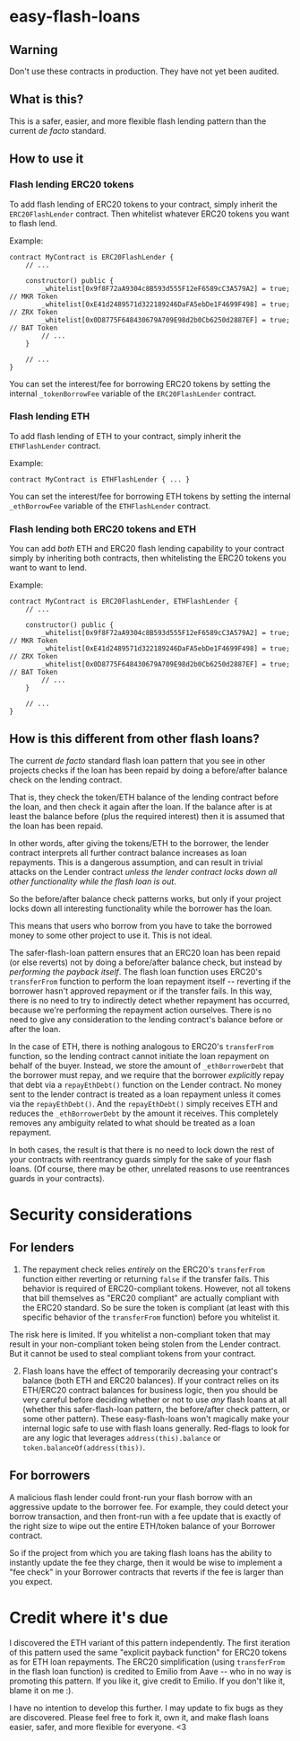 # easy-flash-loans

## Warning

Don't use these contracts in production. They have not yet been audited.

## What is this?

This is a safer, easier, and more flexible flash lending pattern than the current _de facto_ standard.

## How to use it

### Flash lending ERC20 tokens

To add flash lending of ERC20 tokens to your contract, simply inherit the `ERC20FlashLender` contract. Then whitelist whatever ERC20 tokens you want to flash lend.

Example:

```
contract MyContract is ERC20FlashLender {
    // ...
    
    constructor() public {
        _whitelist[0x9f8F72aA9304c8B593d555F12eF6589cC3A579A2] = true; // MKR Token
        _whitelist[0xE41d2489571d322189246DaFA5ebDe1F4699F498] = true; // ZRX Token
        _whitelist[0x0D8775F648430679A709E98d2b0Cb6250d2887EF] = true; // BAT Token
        // ...
    }
    
    // ...
}
```

You can set the interest/fee for borrowing ERC20 tokens by setting the internal `_tokenBorrowFee` variable of the `ERC20FlashLender` contract.

### Flash lending ETH

To add flash lending of ETH to your contract, simply inherit the `ETHFlashLender` contract.

Example:

```
contract MyContract is ETHFlashLender { ... }
```


You can set the interest/fee for borrowing ETH tokens by setting the internal `_ethBorrowFee` variable of the `ETHFlashLender` contract.

### Flash lending both ERC20 tokens and ETH

You can add _both_ ETH and ERC20 flash lending capability to your contract simply by inheriting both contracts, then whitelisting the ERC20 tokens you want to want to lend.

Example:

```
contract MyContract is ERC20FlashLender, ETHFlashLender {
    // ...
    
    constructor() public {
        _whitelist[0x9f8F72aA9304c8B593d555F12eF6589cC3A579A2] = true; // MKR Token
        _whitelist[0xE41d2489571d322189246DaFA5ebDe1F4699F498] = true; // ZRX Token
        _whitelist[0x0D8775F648430679A709E98d2b0Cb6250d2887EF] = true; // BAT Token
        // ...
    }
    
    // ...
}
```


## How is this different from other flash loans?

The current _de facto_  standard flash loan pattern that you see in other projects checks if the loan has been repaid by doing a before/after balance check on the lending contract.

That is, they check the token/ETH balance of the lending contract before the loan, and then check it again after the loan. If the balance after is at least the balance before (plus the required interest) then it is assumed that the loan has been repaid.

In other words, after giving the tokens/ETH to the borrower, the lender contract interprets all further contract balance increases as loan repayments. This is a dangerous assumption, and can result in trivial attacks on the Lender contract _unless the lender contract locks down all other functionality while the flash loan is out_.

So the before/after balance check patterns works, but only if your project locks down all interesting functionality while the borrower has the loan.

This means that users who borrow from you have to take the borrowed money to some other project to use it. This is not ideal.

The safer-flash-loan pattern ensures that an ERC20 loan has been repaid (or else reverts) not by doing a before/after balance check, but instead by _performing the payback itself_. The flash loan function uses ERC20's `transferFrom` function to perform the loan repayment itself -- reverting if the borrower hasn't approved repayment or if the transfer fails. In this way, there is no need to try to indirectly detect whether repayment has occurred, because we're performing the repayment action ourselves. There is no need to give any consideration to the lending contract's balance before or after the loan.

In the case of ETH, there is nothing analogous to ERC20's `transferFrom` function, so the lending contract cannot initiate the loan repayment on behalf of the buyer. Instead, we store the amount of `_ethBorrowerDebt` that the borrower must repay, and we require that the borrower _explicitly_ repay that debt via a `repayEthDebt()` function on the Lender contract. No money sent to the lender contract is treated as a loan repayment unless it comes via the `repayEthDebt()`. And the `repayEthDebt()` simply receives ETH and reduces the `_ethBorrowerDebt` by the amount it receives. This completely removes any ambiguity related to what should be treated as a loan repayment.

In both cases, the result is that there is no need to lock down the rest of your contracts with reentrancy guards simply for the sake of your flash loans. (Of course, there may be other, unrelated reasons to use reentrances guards in your contracts).

# Security considerations

## For lenders

1. The repayment check relies _entirely_ on the ERC20's `transferFrom` function either reverting or returning `false` if the transfer fails. This behavior is required of ERC20-compliant tokens. However, not all tokens that bill themselves as "ERC20 compliant" are actually compliant with the ERC20 standard. So be sure the token is compliant (at least with this specific behavior of the `transferFrom` function) before you whitelist it.

The risk here is limited. If you whitelist a non-compliant token that may result in your non-compliant token being stolen from the Lender contract. But it cannot be used to steal compliant tokens from your contract.

2.  Flash loans have the effect of temporarily decreasing your contract's balance (both ETH and ERC20 balances). If your contract relies on its ETH/ERC20 contract balances for business logic, then you should be very careful before deciding whether or not to use _any_ flash loans at all (whether this safer-flash-loan pattern, the before/after check pattern, or some other pattern). These easy-flash-loans won't magically make your internal logic safe to use with flash loans generally. Red-flags to look for are any logic that leverages `address(this).balance` or `token.balanceOf(address(this))`.

## For borrowers

A malicious flash lender could front-run your flash borrow with an aggressive update to the borrower fee. For example, they could detect your borrow transaction, and then front-run with a fee update that is exactly of the right size to wipe out the entire ETH/token balance of your Borrower contract.

So if the project from which you are taking flash loans has the ability to instantly update the fee they charge, then it would be wise to implement a "fee check" in your Borrower contracts that reverts if the fee is larger than you expect.

# Credit where it's due

I discovered the ETH variant of this pattern independently. The first iteration of this pattern used the same "explicit payback function" for ERC20 tokens as for ETH loan repayments. The ERC20 simplification (using `transferFrom` in the flash loan function) is credited to Emilio from Aave -- who in no way is promoting this pattern. If you like it, give credit to Emilio. If you don't like it, blame it on me :).

I have no intention to develop this further. I may update to fix bugs as they are discovered. Please feel free to fork it, own it, and make flash loans easier, safer, and more flexible for everyone. <3